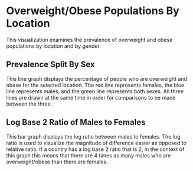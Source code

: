 # Overweight/Obese Populations By Location

This visualization examines the prevalence of overweight and obese populations by location and by gender.

## Prevalence Split By Sex
This line graph displays the percentage of people who are overweight and obese for the selected location. The red line represents females, the blue line represents males, and the green line represents both sexes. All three lines are drawn at the same time in order for comparisons to be made between the three.

## Log Base 2 Ratio of Males to Females
This bar graph displays the log ratio between males to females. The log ratio is used to visualize the magnitude of difference easier as opposed to relative ratio. If a country has a log base 2 ratio that is 2, in the context of this graph this means that there are 4 times as many males who are overweight/obese than there are females.
